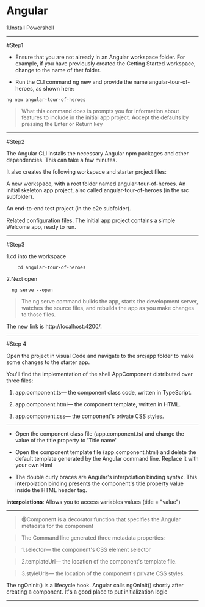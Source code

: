 # Angular

1.Install Powershell 


---
#Step1
* Ensure that you are not already in an Angular workspace folder. For example, if you have previously created the Getting Started workspace, change to the name of that folder.

* Run the CLI command ng new and provide the name angular-tour-of-heroes, as shown here:

```
ng new angular-tour-of-heroes
```

 > What this command does is prompts you for information about features to include in the initial app project. Accept the defaults by pressing the Enter or Return key 

---
#Step2

The Angular CLI installs the necessary Angular npm packages and other dependencies. This can take a few minutes.

It also creates the following workspace and starter project files:

A new workspace, with a root folder named angular-tour-of-heroes.
An initial skeleton app project, also called angular-tour-of-heroes (in the src subfolder).

An end-to-end test project (in the e2e subfolder).

Related configuration files.
The initial app project contains a simple Welcome app, ready to run. 

---
#Step3

1.cd into the workspace	
	
```
	cd angular-tour-of-heroes
```

2.Next open

```
  ng serve --open
```
 > The ng serve command builds the app, starts the development server, watches the source files, and rebuilds the app as you make changes to those files.

The new link is
http://localhost:4200/.

---

#Step 4

Open the project in visual Code and navigate to the src/app folder to make some changes to the starter app.

You'll find the implementation of the shell AppComponent distributed over three files:

1. app.component.ts— the component class code, written in TypeScript.

2. app.component.html— the component template, written in HTML.

3. app.component.css— the component's private CSS styles.

---

- Open the component class file (app.component.ts) and change the value of the title property to 'Title name'
- Open the component template file (app.component.html) and delete the default template generated by the Angular command line. Replace it with your own Html
 
- The double curly braces are Angular's interpolation binding syntax. This interpolation binding presents the component's title property value inside the HTML header tag.

**interpolations**:
 Allows you to access variables values (title = "value")

---

 > @Component is a decorator function that specifies the Angular metadata for the component
  
 > The Command line generated three metadata properties:

> 1.selector— the component's CSS element selector

 > 2.templateUrl— the location of the component's template file.
 
 >3.styleUrls— the location of the component's private CSS styles.

The ngOnInit() is a lifecycle hook. Angular calls ngOnInit() shortly after creating a component. It's a good place to put initialization logic

---
















